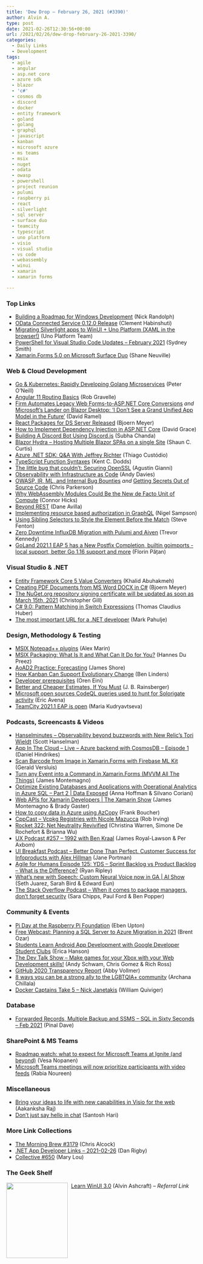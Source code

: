 ```yaml
---
title: 'Dew Drop – February 26, 2021 (#3390)'
author: Alvin A.
type: post
date: 2021-02-26T12:30:56+00:00
url: /2021/02/26/dew-drop-february-26-2021-3390/
categories:
  - Daily Links
  - Development
tags:
  - agile
  - angular
  - asp.net core
  - azure sdk
  - blazor
  - 'c#'
  - cosmos db
  - discord
  - docker
  - entity framework
  - goland
  - golang
  - graphql
  - javascript
  - kanban
  - microsoft azure
  - ms teams
  - msix
  - nuget
  - odata
  - owasp
  - powershell
  - project reunion
  - pulumi
  - raspberry pi
  - react
  - silverlight
  - sql server
  - surface duo
  - teamcity
  - typescript
  - uno platform
  - visio
  - visual studio
  - vs code
  - webassembly
  - winui
  - xamarin
  - xamarin forms

---
```

### <a name="top"></a>Top Links

  * <a href="http://feedproxy.google.com/~r/NicksNetTravels/~3/4lqs01ZKK7E/" target="_blank" rel="noopener">Building a Roadmap for Windows Development</a> (Nick Randolph)
  * <a href="https://devblogs.microsoft.com/odata/odata-connected-service-0-12-0-release/?WT.mc_id=DOP-MVP-4025064" target="_blank" rel="noopener">OData Connected Service 0.12.0 Release</a> (Clement Habinshuti)
  * <a href="https://platform.uno/blog/migrating-silverlight-apps-to-winui-uno-platform-xaml-in-the-browser/" target="_blank" rel="noopener">Migrating Silverlight apps to WinUI + Uno Platform (XAML in the browser!)</a> (Uno Platform Team)
  * <a href="https://devblogs.microsoft.com/powershell/powershell-for-visual-studio-code-updates-february-2021/?WT.mc_id=DOP-MVP-4025064" target="_blank" rel="noopener">PowerShell for Visual Studio Code Updates – February 2021</a> (Sydney Smith)
  * <a href="https://devblogs.microsoft.com/surface-duo/xamarin-forms-5-twopaneview/?WT.mc_id=DOP-MVP-4025064" target="_blank" rel="noopener">Xamarin.Forms 5.0 on Microsoft Surface Duo</a> (Shane Neuville)



### <a name="web"></a>Web & Cloud Development

  * <a href="https://blog.getambassador.io/go-kubernetes-rapidly-developing-golang-microservices-bfe36cfb5893" target="_blank" rel="noopener">Go & Kubernetes: Rapidly Developing Golang Microservices</a> (Peter O&#8217;Neill)
  * <a href="https://www.developer.com/lang/jscript/angular-11-routing-basics.html" target="_blank" rel="noopener">Angular 11 Routing Basics</a> (Rob Gravelle)
  * <a href="https://visualstudiomagazine.com/articles/2021/02/25/webforms-tool.aspx" target="_blank" rel="noopener">Firm Automates Legacy Web Forms-to-ASP.NET Core Conversions</a> _and_ <a href="https://visualstudiomagazine.com/articles/2021/02/25/app-model.aspx" target="_blank" rel="noopener">Microsoft&#8217;s Lander on Blazor Desktop: &#8216;I Don&#8217;t See a Grand Unified App Model in the Future&#8217;</a> (David Ramel)
  * <a href="https://www.textcontrol.com/blog/2021/02/25/react-packages-for-ds-server-released/" target="_blank" rel="noopener">React Packages for DS Server Released</a> (Bjoern Meyer)
  * <a href="https://www.roundthecode.com/dotnet/how-to-implement-dependency-injection-in-asp-net-core" target="_blank" rel="noopener">How to Implement Dependency Injection in ASP.NET Core</a> (David Grace)
  * <a href="https://smashingmagazine.com/2021/02/building-discord-bot-discordjs/" target="_blank" rel="noopener">Building A Discord Bot Using Discord.js</a> (Subha Chanda)
  * <a href="https://www.codeproject.com/Articles/5287009/Blazor-Hydra-Hosting-Multiple-Blazor-SPAs-on-a-sin" target="_blank" rel="noopener">Blazor Hydra &#8211; Hosting Multiple Blazor SPAs on a single Site</a> (Shaun C. Curtis)
  * <a href="https://www.infoq.com/news/2021/02/richter-azure-net-sdk/?utm_campaign=infoq_content&utm_source=infoq&utm_medium=feed&utm_term=global" target="_blank" rel="noopener">Azure .NET SDK: Q&A With Jeffrey Richter</a> (Thiago Custódio)
  * <a href="https://kentcdodds.com/blog/typescript-function-syntaxes" target="_blank" rel="noopener">TypeScript Function Syntaxes</a> (Kent C. Dodds)
  * <a href="https://github.blog/2021-02-25-the-little-bug-that-couldnt-securing-openssl/" target="_blank" rel="noopener">The little bug that couldn’t: Securing OpenSSL</a> (Agustin Gianni)
  * <a href="https://www.pulumi.com/blog/observability-with-infrastructure-as-code/" target="_blank" rel="noopener">Observability with Infrastructure as Code</a> (Andy Davies)
  * <a href="https://medium.com/adobetech/owasp-ir-ml-and-internal-bug-bounties-ddf567b8dc27?source=rss----9342990108af---4" target="_blank" rel="noopener">OWASP, IR, ML, and Internal Bug Bounties</a> _and_ <a href="https://medium.com/adobetech/getting-secrets-out-of-source-code-f24fd7b7a41f?source=rss----9342990108af---4" target="_blank" rel="noopener">Getting Secrets Out of Source Code</a> (Chris Parkerson)
  * <a href="https://thenewstack.io/why-webassembly-modules-could-be-the-new-de-facto-unit-of-compute/" target="_blank" rel="noopener">Why WebAssembly Modules Could Be the New de Facto Unit of Compute</a> (Connor Hicks)
  * <a href="https://netflixtechblog.com/beyond-rest-1b76f7c20ef6?source=rss----2615bd06b42e---4" target="_blank" rel="noopener">Beyond REST</a> (Dane Avilla)
  * <a href="http://compiledexperience.com/blog/posts/gql-resouce-auth" target="_blank" rel="noopener">Implementing resource based authorization in GraphQL</a> (Nigel Sampson)
  * <a href="https://www.stevefenton.co.uk/2021/02/using-sibling-selectors-to-style-the-element-before-the-match/" target="_blank" rel="noopener">Using Sibling Selectors to Style the Element Before the Match</a> (Steve Fenton)
  * <a href="https://www.pulumi.com/blog/pulumi-with-aiven-for-influxdb/" target="_blank" rel="noopener">Zero Downtime InfluxDB Migration with Pulumi and Aiven</a> (Trevor Kennedy)
  * <a href="https://blog.jetbrains.com/go/2021/02/26/goland-2021-1-eap-5/" target="_blank" rel="noopener">GoLand 2021.1 EAP 5 has a New Postfix Completion, builtin goimports -local support, better Go 1.16 support and more</a> (Florin Pățan)



### <a name="dotnet"></a>Visual Studio & .NET

  * <a href="https://khalidabuhakmeh.com/entity-framework-core-5-value-converters" target="_blank" rel="noopener">Entity Framework Core 5 Value Converters</a> (Khalid Abuhakmeh)
  * <a href="https://www.textcontrol.com/blog/2021/02/26/creating-pdf-documents-from-ms-word-docx-in-csharp/" target="_blank" rel="noopener">Creating PDF Documents from MS Word DOCX in C#</a> (Bjoern Meyer)
  * <a href="https://devblogs.microsoft.com/nuget/the-nuget-org-repository-signing-certificate-will-be-updated-as-soon-as-march-15th-2021/?WT.mc_id=DOP-MVP-4025064" target="_blank" rel="noopener">The NuGet.org repository signing certificate will be updated as soon as March 15th, 2021</a> (Christopher Gill)
  * <a href="https://www.thomasclaudiushuber.com/2021/02/25/c-9-0-pattern-matching-in-switch-expressions/" target="_blank" rel="noopener">C# 9.0: Pattern Matching in Switch Expressions</a> (Thomas Claudius Huber)
  * <a href="http://feedproxy.google.com/~r/MetadataConsulting/~3/a2Xzik_E0mA/dotNet-The-most-important-URL-for-a-dotNet-developer.html" target="_blank" rel="noopener">The most important URL for a .NET developer</a> (Mark Pahulje)



### <a name="design"></a>Design, Methodology & Testing

  * <a href="https://www.advancedinstaller.com/notepad-plus-plugins-msix.html" target="_blank" rel="noopener">MSIX Notepad++ plugins</a> (Alex Marin)
  * <a href="https://www.developer.com/net/msix-packaging.html" target="_blank" rel="noopener">MSIX Packaging: What Is It and What Can It Do for You?</a> (Hannes Du Preez)
  * <a href="https://www.jamesshore.com/v2/books/aoad2/forecasting" target="_blank" rel="noopener">AoAD2 Practice: Forecasting</a> (James Shore)
  * <a href="https://www.infoq.com/news/2021/02/kanban-evolutionary-change/?utm_campaign=infoq_content&utm_source=infoq&utm_medium=feed&utm_term=global" target="_blank" rel="noopener">How Kanban Can Support Evolutionary Change</a> (Ben Linders)
  * <a href="http://feedproxy.google.com/~r/AyendeRahien/~3/9PylYIq2qBU/developer-prerequisites" target="_blank" rel="noopener">Developer prerequisites</a> (Oren Eini)
  * <a href="https://blog.jbrains.ca/permalink/better-and-cheaper-estimates-if-you-must" target="_blank" rel="noopener">Better and Cheaper Estimates, If You Must</a> (J. B. Rainsberger)
  * <a href="https://www.microsoft.com/security/blog/2021/02/25/microsoft-open-sources-codeql-queries-used-to-hunt-for-solorigate-activity/" target="_blank" rel="noopener">Microsoft open sources CodeQL queries used to hunt for Solorigate activity</a> (Eric Avena)
  * <a href="https://blog.jetbrains.com/teamcity/2021/02/teamcity-2021-1-eap-is-open/" target="_blank" rel="noopener">TeamCity 2021.1 EAP is open</a> (Maria Kudryavtseva)



### <a name="podcasts"></a>Podcasts, Screencasts & Videos

  * <a href="https://hanselminutes.simplecast.com/episodes/observability-beyond-buzzwords-with-tori-weildt-W0G24_QQ" target="_blank" rel="noopener">Hanselminutes &#8211; Observability beyond buzzwords with New Relic&#8217;s Tori Wieldt</a> (Scott Hanselman)
  * <a href="https://danielhindrikes.se/index.php/2021/02/25/app-in-the-cloud-live-azure-backend-with-cosmosdb-episode-1/" target="_blank" rel="noopener">App In The Cloud – Live – Azure backend with CosmosDB – Episode 1</a> (Daniel Hindrikes)
  * <a href="https://www.youtube.com/watch?v=sAj9LiCAGlQ" target="_blank" rel="noopener">Scan Barcode from Image in Xamarin.Forms with Firebase ML Kit</a> (Gerald Versluis)
  * <a href="https://www.youtube.com/watch?v=7mpe_1okwxk" target="_blank" rel="noopener">Turn any Event into a Command in Xamarin.Forms (MVVM All The Things)</a> (James Montemagno)
  * <a href="https://channel9.msdn.com/Shows/Data-Exposed/Optimize-Existing-Databases-and-Applications-with-Operational-Analytics-in-Azure-SQL-Part-2?WT.mc_id=DOP-MVP-4025064" target="_blank" rel="noopener">Optimize Existing Databases and Applications with Operational Analytics in Azure SQL &#8211; Part 2 | Data Exposed</a> (Anna Hoffman & Silvano Coriani)
  * <a href="https://channel9.msdn.com/Shows/XamarinShow/Web-APIs-for-Xamarin-Developers--The-Xamarin-Show?WT.mc_id=DOP-MVP-4025064" target="_blank" rel="noopener">Web APIs for Xamarin Developers | The Xamarin Show</a> (James Montemagno & Brady Gaster)
  * <a href="http://www.youtube.com/watch?v=u5s-aEU2Yi0" target="_blank" rel="noopener">How to copy data in Azure using AzCopy</a> (Frank Boucher)
  * <a href="https://cppcast.libsyn.com/vcpkg-registries-with-nicole-mazucca" target="_blank" rel="noopener">CppCast &#8211; Vcpkg Registries with Nicole Mazucca</a> (Rob Irving)
  * <a href="http://relay.fm/rocket/322" target="_blank" rel="noopener">Rocket 322: Net Neutrality Revivified</a> (Christina Warren, Simone De Rochefort & Brianna Wu)
  * <a href="https://uxpodcast.com/257-1992-academic-research-ben-kraal/" target="_blank" rel="noopener">UX Podcast #257 &#8211; 1992 with Ben Kraal</a> (James Royal-Lawson & Per Axbom)
  * <a href="https://uibreakfast.com/bdtp-customer-success-for-infoproducts-with-alex-hillman" target="_blank" rel="noopener">UI Breakfast Podcast &#8211; Better Done Than Perfect. Customer Success for Infoproducts with Alex Hillman</a> (Jane Portman)
  * <a href="https://ryanripley.com/episode-125-yds-sprint-backlog-vs-product-backlog-what-is-the-difference/" target="_blank" rel="noopener">Agile for Humans Episode 125: YDS – Sprint Backlog vs Product Backlog – What is the Difference?</a> (Ryan Ripley)
  * <a href="https://channel9.msdn.com/Shows/AI-Show/Whats-new-with-Speech-Custom-Neural-Voice-now-in-GA?WT.mc_id=DOP-MVP-4025064" target="_blank" rel="noopener">What&#8217;s new with Speech: Custom Neural Voice now in GA | AI Show</a> (Seth Juarez, Sarah Bird & Edward Eun)
  * <a href="https://the-stack-overflow-podcast.simplecast.com/episodes/keeping-a-close-eye-on-your-package-manager-security-S3VLs1Ak" target="_blank" rel="noopener">The Stack Overflow Podcast &#8211; When it comes to package managers, don&#8217;t forget security</a> (Sara Chipps, Paul Ford & Ben Popper)



### <a name="events"></a>Community & Events

  * <a href="https://www.raspberrypi.org/blog/pi-day-at-the-raspberry-pi-foundation/" target="_blank" rel="noopener">Pi Day at the Raspberry Pi Foundation</a> (Eben Upton)
  * <a href="http://feedproxy.google.com/~r/BrentOzar-SqlServerDba/~3/F4-rOc0Lbmw/" target="_blank" rel="noopener">Free Webcast: Planning a SQL Server to Azure Migration in 2021</a> (Brent Ozar)
  * <a href="http://feedproxy.google.com/~r/blogspot/hsDu/~3/qCdHL3iZLyY/students-learn-android-app-development.html" target="_blank" rel="noopener">Students Learn Android App Development with Google Developer Student Clubs</a> (Erica Hanson)
  * <a href="https://www.meetup.com/The-Dev-Talk-Show/events/276583057/" target="_blank" rel="noopener">The Dev Talk Show &#8211; Make games for your Xbox with your Web Development skills!</a> (Andy Schwam, Chris Gomez & Rich Ross)
  * <a href="https://github.blog/2021-02-25-2020-transparency-report/" target="_blank" rel="noopener">GitHub 2020 Transparency Report</a> (Abby Vollmer)
  * <a href="https://www.thoughtworks.com/insights/blog/8-ways-you-can-be-strong-ally-lgbtqia-community" target="_blank" rel="noopener">8 ways you can be a strong ally to the LGBTQIA+ community</a> (Archana Chillala)
  * <a href="https://www.docker.com/blog/captains-take-5-nick-janetakis/" target="_blank" rel="noopener">Docker Captains Take 5 – Nick Janetakis</a> (William Quiviger)



### <a name="sql"></a>Database

  * <a href="https://blog.sqlauthority.com/2021/02/26/forwarded-records-multiple-backup-and-ssms-sql-in-sixty-seconds-feb-2021/?utm_source=rss&utm_medium=rss&utm_campaign=forwarded-records-multiple-backup-and-ssms-sql-in-sixty-seconds-feb-2021" target="_blank" rel="noopener">Forwarded Records, Multiple Backup and SSMS – SQL in Sixty Seconds – Feb 2021</a> (Pinal Dave)



### <a name="sp"></a>SharePoint & MS Teams

  * <a href="https://myteamsday.com/2021/02/25/roadmap-watch-2/" target="_blank" rel="noopener">Roadmap watch: what to expect for Microsoft Teams at Ignite (and beyond)</a> (Vesa Nopanen)
  * <a href="http://feedproxy.google.com/~r/winbetadotorg/~3/WUg2OQ65STQ/microsoft-teams-meetings-will-now-prioritize-participants-with-video-feeds" target="_blank" rel="noopener">Microsoft Teams meetings will now prioritize participants with video feeds</a> (Rabia Noureen)



### <a name="misc"></a>Miscellaneous

  * <a href="https://techcommunity.microsoft.com/t5/visio-blog/bring-your-ideas-to-life-with-new-capabilities-in-visio-for-the/ba-p/2166032?WT.mc_id=DOP-MVP-4025064" target="_blank" rel="noopener">Bring your ideas to life with new capabilities in Visio for the web</a> (Aakanksha Raj)
  * <a href="https://santoshhari.wordpress.com/2021/02/25/dont-just-say-hello-in-chat/" target="_blank" rel="noopener">Don’t just say hello in chat</a> (Santosh Hari)



### <a name="links"></a>More Link Collections

  * <a href="http://feedproxy.google.com/~r/ReflectivePerspective/~3/6SmnCqfrck0/" target="_blank" rel="noopener">The Morning Brew #3179</a> (Chris Alcock)
  * <a href="https://links.danrigby.com/2021/02/app-developer-links-2021-02-26/" target="_blank" rel="noopener">.NET App Developer Links &#8211; 2021-02-26</a> (Dan Rigby)
  * <a href="http://feedproxy.google.com/~r/tympanus/~3/2NkZI8NMn2Y/" target="_blank" rel="noopener">Collective #650</a> (Mary Lou)



### <a name="shelf"></a>The Geek Shelf

<a href="https://www.amazon.com/Learn-WinUI-3-0-application-development/dp/1800208669/?tag=amavin-20" target="_blank" rel="noopener"><img loading="lazy" decoding="async" width="162" height="199" align="left" style="margin: 0px 5px 0px 0px; border: 0px currentcolor; border-image: none; float: left; display: inline; background-image: none;" src="/wp-content/uploads/2021/01/learnwinui.jpg" border="0" /></a>&nbsp;<a href="https://www.amazon.com/Learn-WinUI-3-0-application-development/dp/1800208669/?tag=amavin-20" target="_blank" rel="noopener">Learn WinUI 3.0</a> (Alvin Ashcraft) _&#8211; Referral Link_